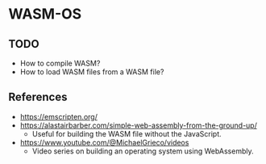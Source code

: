 # WASM-OS

## TODO

- How to compile WASM?
- How to load WASM files from a WASM file?

## References

- https://emscripten.org/
- https://alastairbarber.com/simple-web-assembly-from-the-ground-up/
    - Useful for building the WASM file without the JavaScript.
- https://www.youtube.com/@MichaelGrieco/videos
    - Video series on building an operating system using WebAssembly.
